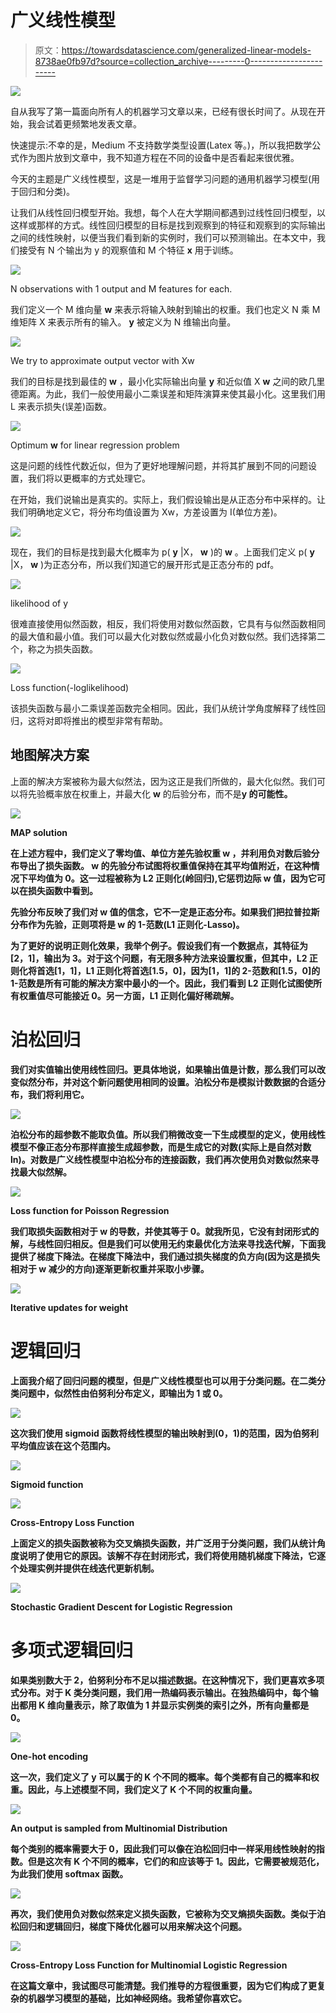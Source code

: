 # 广义线性模型

> 原文：<https://towardsdatascience.com/generalized-linear-models-8738ae0fb97d?source=collection_archive---------0----------------------->

![](img/dd0325676f2127d6a654382f9f39aff0.png)

自从我写了第一篇面向所有人的机器学习文章以来，已经有很长时间了。从现在开始，我会试着更频繁地发表文章。

快速提示:不幸的是，Medium 不支持数学类型设置(Latex 等。)，所以我把数学公式作为图片放到文章中，我不知道方程在不同的设备中是否看起来很优雅。

今天的主题是广义线性模型，这是一堆用于监督学习问题的通用机器学习模型(用于回归和分类)。

让我们从线性回归模型开始。我想，每个人在大学期间都遇到过线性回归模型，以这样或那样的方式。线性回归模型的目标是找到观察到的特征和观察到的实际输出之间的线性映射，以便当我们看到新的实例时，我们可以预测输出。在本文中，我们接受有 N 个输出为 y 的观察值和 M 个特征 **x** 用于训练。

![](img/792f079ef15a61548615eaa569975a09.png)

N observations with 1 output and M features for each.

我们定义一个 M 维向量 **w** 来表示将输入映射到输出的权重。我们也定义 N 乘 M 维矩阵 X 来表示所有的输入。 **y** 被定义为 N 维输出向量。

![](img/783861d8a9d3a149dbf9717431e850f9.png)

We try to approximate output vector with Xw

我们的目标是找到最佳的 **w** ，最小化实际输出向量 **y** 和近似值 X **w** 之间的欧几里德距离。为此，我们一般使用最小二乘误差和矩阵演算来使其最小化。这里我们用 L 来表示损失(误差)函数。

![](img/3645a7d54fb9de6eaa2e935afc737067.png)

Optimum **w** for linear regression problem

这是问题的线性代数近似，但为了更好地理解问题，并将其扩展到不同的问题设置，我们将以更概率的方式处理它。

在开始，我们说输出是真实的。实际上，我们假设输出是从正态分布中采样的。让我们明确地定义它，将分布均值设置为 Xw，方差设置为 I(单位方差)。

![](img/993e28802ea109d0a367a2ed51267820.png)

现在，我们的目标是找到最大化概率为 p( **y** |X， **w** )的 **w** 。上面我们定义 p( **y** |X， **w** )为正态分布，所以我们知道它的展开形式是正态分布的 pdf。

![](img/89023eeaedd8c30621d586f2aceaff3c.png)

likelihood of y

很难直接使用似然函数，相反，我们将使用对数似然函数，它具有与似然函数相同的最大值和最小值。我们可以最大化对数似然或最小化负对数似然。我们选择第二个，称之为损失函数。

![](img/660f4631bdb8fb93d15fae01af7f5eba.png)

Loss function(-loglikelihood)

该损失函数与最小二乘误差函数完全相同。因此，我们从统计学角度解释了线性回归，这将对即将推出的模型非常有帮助。

## 地图解决方案

上面的解决方案被称为最大似然法，因为这正是我们所做的，最大化似然。我们可以将先验概率放在权重上，并最大化 **w** 的后验分布，而不是**y 的可能性。**

**![](img/db8a12cbad41a52143647965721333f5.png)**

**MAP solution**

**在上述方程中，我们定义了零均值、单位方差先验权重 **w** ，并利用负对数后验分布导出了损失函数。 **w** 的先验分布试图将权重值保持在其平均值附近，在这种情况下平均值为 0。这一过程被称为 L2 正则化(岭回归),它惩罚边际 **w** 值，因为它可以在损失函数中看到。**

**先验分布反映了我们对 **w** 值的信念，它不一定是正态分布。如果我们把拉普拉斯分布作为先验，正则项将是 **w** 的 1-范数(L1 正则化-Lasso)。**

**为了更好的说明正则化效果，我举个例子。假设我们有一个数据点，其特征为[2，1]，输出为 3。对于这个问题，有无限多种方法来设置权重，但其中，L2 正则化将首选[1，1]，L1 正则化将首选[1.5，0]，因为[1，1]的 2-范数和[1.5，0]的 1-范数是所有可能的解决方案中最小的一个。因此，我们看到 L2 正则化试图使所有权重值尽可能接近 0。另一方面，L1 正则化偏好稀疏解。**

# **泊松回归**

**我们对实值输出使用线性回归。更具体地说，如果输出值是计数，那么我们可以改变似然分布，并对这个新问题使用相同的设置。泊松分布是模拟计数数据的合适分布，我们将利用它。**

**![](img/670788f367a402d5e027add3e4ef0381.png)**

**泊松分布的超参数不能取负值。所以我们稍微改变一下生成模型的定义，使用线性模型不像正态分布那样直接生成超参数，而是生成它的对数(实际上是自然对数 ln)。对数是广义线性模型中泊松分布的连接函数，我们再次使用负对数似然来寻找最大似然解。**

**![](img/c489192a2acd4b1b7c655608a15606a0.png)**

**Loss function for Poisson Regression**

**我们取损失函数相对于 **w** 的导数，并使其等于 0。就我所见，它没有封闭形式的解，与线性回归相反。但是我们可以使用无约束最优化方法来寻找迭代解，下面我提供了梯度下降法。在梯度下降法中，我们通过损失梯度的负方向(因为这是损失相对于 **w** 减少的方向)逐渐更新权重并采取小步骤。**

**![](img/7dfaabe01c99e912abf62e8ad9b125d1.png)**

**Iterative updates for weight**

# **逻辑回归**

**上面我介绍了回归问题的模型，但是广义线性模型也可以用于分类问题。在二类分类问题中，似然性由伯努利分布定义，即输出为 1 或 0。**

**![](img/dfe373687a2f4dabe7ee95c8f8fb95ad.png)**

**这次我们使用 sigmoid 函数将线性模型的输出映射到(0，1)的范围，因为伯努利平均值应该在这个范围内。**

**![](img/4c31c70f721ecc572b5189ef29a958af.png)**

**Sigmoid function**

**![](img/0fd2d42eb1c852aafc5b8d96753d51f4.png)**

**Cross-Entropy Loss Function**

**上面定义的损失函数被称为交叉熵损失函数，并广泛用于分类问题，我们从统计角度说明了使用它的原因。该解不存在封闭形式，我们将使用随机梯度下降法，它逐个处理实例并提供在线迭代更新机制。**

**![](img/b94a46cc092a4ca580e796893a45b531.png)**

**Stochastic Gradient Descent for Logistic Regression**

# **多项式逻辑回归**

**如果类别数大于 2，伯努利分布不足以描述数据。在这种情况下，我们更喜欢多项式分布。对于 K 类分类问题，我们用一热编码表示输出。在独热编码中，每个输出都用 K 维向量表示，除了取值为 1 并显示实例类的索引之外，所有向量都是 0。**

**![](img/72bcf21289208066b2fe16f76b1e1e12.png)**

**One-hot encoding**

**这一次，我们定义了 y 可以属于的 K 个不同的概率。每个类都有自己的概率和权重。因此，与上述模型不同，我们定义了 K 个不同的权重向量。**

**![](img/59100f4a76ba0140e5ea14957d651ea8.png)**

**An output is sampled from Multinomial Distribution**

**每个类别的概率需要大于 0，因此我们可以像在泊松回归中一样采用线性映射的指数。但是这次有 K 个不同的概率，它们的和应该等于 1。因此，它需要被规范化，为此我们使用 softmax 函数。**

**![](img/4a47de9bdd973b44bbb5e16a8cfc2aa2.png)**

**再次，我们使用负对数似然来定义损失函数，它被称为交叉熵损失函数。类似于泊松回归和逻辑回归，梯度下降优化器可以用来解决这个问题。**

**![](img/566e7548eac58d593a756337c15c93e2.png)**

**Cross-Entropy Loss Function for Multinomial Logistic Regression**

**在这篇文章中，我试图尽可能清楚。我们推导的方程很重要，因为它们构成了更复杂的机器学习模型的基础，比如神经网络。我希望你喜欢它。**